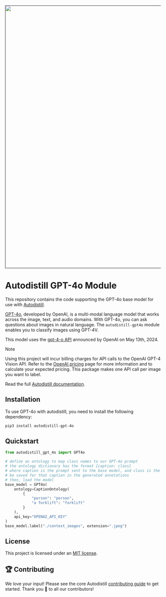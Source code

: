 <div align="center">
  <p>
    <a align="center" href="" target="_blank">
      <img
        width="850"
        src="https://media.roboflow.com/open-source/autodistill/autodistill-banner.png"
      >
    </a>
  </p>
</div>

# Autodistill GPT-4o Module

This repository contains the code supporting the GPT-4o base model for use with [Autodistill](https://github.com/autodistill/autodistill).

[GPT-4o](https://openai.com/index/hello-gpt-4o/), developed by OpenAI, is a multi-modal language model that works across the image, text, and audio domains. With GPT-4o, you can ask questions about images in natural language. The `autodistill-gpt4o` module enables you to classify images using GPT-4V.

This model uses the [gpt-4-o API](https://platform.openai.com/docs/guides/vision) announced by OpenAI on May 13th, 2024.

> [!NOTE]  
> Using this project will incur billing charges for API calls to the OpenAI GPT-4 Vision API.
> Refer to the [OpenAI pricing](https://openai.com/pricing) page for more information and to calculate your expected pricing. This package makes one API call per image you want to label.

Read the full [Autodistill documentation](https://autodistill.github.io/autodistill/).

## Installation

To use GPT-4o with autodistill, you need to install the following dependency:


```bash
pip3 install autodistill-gpt-4o
```

## Quickstart

```python
from autodistill_gpt_4o import GPT4o

# define an ontology to map class names to our GPT-4o prompt
# the ontology dictionary has the format {caption: class}
# where caption is the prompt sent to the base model, and class is the label that will
# be saved for that caption in the generated annotations
# then, load the model
base_model = GPT4o(
    ontology=CaptionOntology(
        {
            "person": "person",
            "a forklift": "forklift"
        }
    ),
    api_key="OPENAI_API_KEY"
)
base_model.label("./context_images", extension=".jpeg")
```

## License

This project is licensed under an [MIT license](LICENSE).

## 🏆 Contributing

We love your input! Please see the core Autodistill [contributing guide](https://github.com/autodistill/autodistill/blob/main/CONTRIBUTING.md) to get started. Thank you 🙏 to all our contributors!
